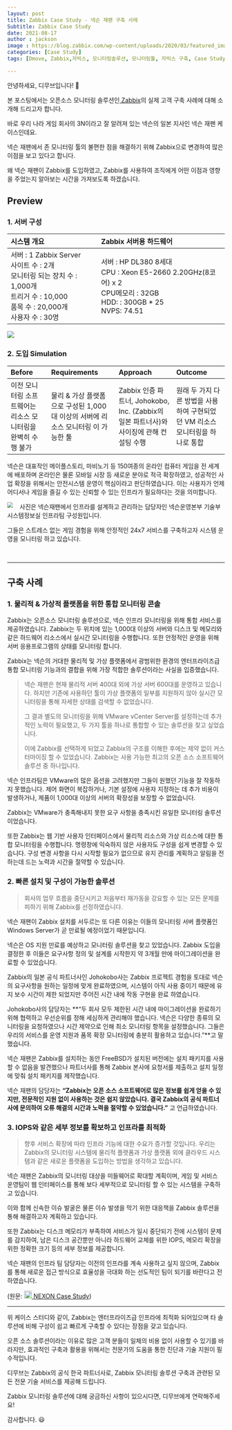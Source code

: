 ```yaml
---
layout: post
title: Zabbix Case Study - 넥슨 재팬 구축 사례
Subtitle: Zabbix Case Study
date: 2021-08-17
author : jackson
image : https://blog.zabbix.com/wp-content/uploads/2020/03/featured_image.png
categories: [Case Study]
tags: [Dmove, Zabbix,자빅스, 모니터링솔루션, 모니터링툴, 자빅스 구축, Case Study, Nexon Zapan]

---
```





안녕하세요, 디무브입니다! 🎈

본 포스팅에서는 오픈소스 모니터링 솔루션인[ Zabbix](https://www.zabbix.com/features)의 실제 고객 구축 사례에 대해 소개해 드리고자 합니다. <br/>

바로 우리 나라 게임 회사의 3N이라고 잘 알려져 있는 넥슨의 일본 지사인 넥슨 재팬 케이스인데요.<br/>



넥슨 재팬에서 존 모니터링 툴의 불편한 점을 해결하기 위해 Zabbix으로 변경하여 많은 이점을 보고 있다고 합니다. <br/>

왜 넥슨 재팬이 Zabbix를 도입하였고, Zabbix를 사용하여 조직에게 어떤 이점과 영향을 주었는지 알아보는 시간을 가져보도록 하겠습니다. <br/>



## Preview

 

### 1. 서버 구성



 

| **시스템 개요**                                              | **Zabbix 서버용 하드웨어**                                   |
| :----------------------------------------------------------- | :----------------------------------------------------------- |
| 서버 : 1 Zabbix Server <br/>사이트 수 : 2개 <br/>모니터링 되는 장치 수 : 1,000개 <br/>트리거 수 : 10,000 <br/>품목 수 : 20,000개<br/>사용자 수 : 30명 | 서버 : HP DL380 8세대 <br/>CPU : Xeon E5-2660 2.20GHz(8코어) x 2 <br/>CPU메모리 : 32GB <br/>HDD: : 300GB * 25 <br/>NVPS: 74.51 |

 

![](https://blog.dmove.kr/assets/images/banners/Zabbix/Case%20Study/casestudy1.png)



### 2. 도입 Simulation

 

| **Before**                                                   | **Requirements**                                             | **Approach**                                                 | **Outcome**                                                  |
| :----------------------------------------------------------- | :----------------------------------------------------------- | :----------------------------------------------------------- | :----------------------------------------------------------- |
| 이전 모니터링 소프트웨어는 리소스 모니터링을 완벽히 수행 불가 | 물리 & 가상 플랫폼으로 구성된 1,000대 이상의 서버에 리소스 모니터링 이 가능한 툴 | Zabbix 인증 파트너, Johokobo, Inc. (Zabbix의 일본 파트너사)와 사이징에 관해 컨설팅 수행 | 원래 두 가지 다른 방법을 사용하여 구현되었던 VM 리소스 모니터링을 하나로 통합 |

 

넥슨은 대표작인 메이플스토리, 마비노기 등 150여종의 온라인 컴퓨터 게임을 전 세계에 배포하며 온라인은 물론 모바일 시장 등 새로운 분야로 적극 확장하였고, 성공적인 사업 확장을 위해서는 안전시스템 운영이 핵심이라고 판단하였습니다. 이는 사용자가 언제 어디서나 게임을 즐길 수 있는 신뢰할 수 있는 인프라가 필요하다는 것을 의미합니다. 



<img src="https://blog.dmove.kr/assets/images/banners/Zabbix/Case%20Study/casestudy2.png" align=left style="max-width: 290px; max-height: 210px; zoom: 80%; margin-right: 20px;"/>사진은 넥슨재팬에서 인프라를 설계하고 관리하는 담당자인 넥슨운영본부 기술부 시스템정보실 인프라팀 구성원입니다.

그들은 스트레스 없는 게임 경험을 위해 안정적인 24x7 서비스를 구축하고자 시스템 운영을 모니터링 하고 있습니다. 



<br/>



---



## 구축 사례



### 1. 물리적 & 가상적 플랫폼을 위한 통합 모니터링 콘솔 



Zabbix는 오픈소스 모니터링 솔루션으로, 넥슨 인프라 모니터링을 위해 통합 서비스를 제공하였습니다. Zabbix는 두 위치에 있는 1,000대 이상의 서버와 디스크 및 메모리와 같은 하드웨어 리소스에서 실시간 모니터링을 수행합니다.  또한 안정적인 운영을 위해 서버 응용프로그램의 상태를 모니터링 합니다.



Zabbix는 넥슨의 거대한 물리적 및 가상 플랫폼에서 광범위한 환경의 엔터프라이즈급 통합 모니터링 기능과의 결합을 위해 가장 적합한 솔루션이라는 사실을 입증했습니다.



<blockquote>넥슨 재팬은 현재 물리적 서버 400대 외에 가상 서버 600대를 운영하고 있습니다. 하지만 기존에 사용하던 툴이 가상 플랫폼의 일부를 지원하지 않아 실시간 모니터링을 통해 자세한 상태를 검색할 수 없었습니다.<br/> <p/>
그 결과 별도의 모니터링을 위해 VMware vCenter Server를 설정하는데 추가적인 노력이 필요했고, 두 가지 툴을 하나로 통합할 수 있는 솔루션을 찾고 싶었습니다.<br/> <p/>
이에 Zabbix를 선택하게 되었고 Zabbix의 구조를 이해한 후에는 제약 없이 커스터마이징 할 수 있었습니다. Zabbix는 사용 가능한 최고의 오픈 소스 소프트웨어 솔루션 중 하나입니다. </blockquote> 

<p/>

넥슨 인프라팀은 VMware의 많은 옵션을 고려했지만 그들이 원했던 기능을 잘 작동하지 못했습니다. 제어 화면이 복잡하거나, 기본 설정에 사용자 지정하는 데 추가 비용이 발생하거나, 제품이 1,000대 이상의 서버의 확장성을 보장할 수 없었습니다.  

Zabbix는 VMware가 충족해내지 못한 요구 사항을 충족시킨 유일한 모니터링 솔루션 이었습니다.

<p/>

또한 Zabbix는 웹 기반 사용자 인터페이스에서 물리적 리소스와 가상 리소스에 대한 통합 모니터링을 수행합니다. 명령창에 익숙하지 않은 사용자도 구성을 쉽게 변경할 수 있습니다. 구성 변경 사항을 다시 시작할 필요가 없으므로 유지 관리를 계획하고 알림을 전하는데 드는 노력과 시간을 절약할 수 있습니다.



### 2. 빠른 설치 및 구성이 가능한 솔루션 



<blockquote>회사의 업무 흐름을 중단시키고 처음부터 재가동을 강요할 수 있는 모든 문제를 피하기 위해 Zabbix를 선정하였습니다. </blockquote>

<p/>

넥슨 재팬이 Zabbix 설치를 서두르는 또 다른 이유는 이들의 모니터링 서버 플랫폼인 Windows Server가 곧 만료될 예정이었기 때문입니다.



넥슨은 OS 지원 만료를 예상하고 모니터링 솔루션을 찾고 있었습니다. Zabbix 도입을 결정한 후 이들은 요구사항 정의 및 설계를 시작한지 약 3개월 만에 마이그레이션을 완료할 수 있었습니다.



Zabbix의 일본 공식 파트너사인 Johokobo사는 Zabbix 프로젝트 경험을 토대로 넥슨의 요구사항을 원하는 일정에 맞게 완료하였으며, 시스템이 아직 사용 중이기 때문에 유지 보수 시간이 제한 되었지만 주어진 시간 내에 작동 구현을 완료 하였습니다.

 

Johokobo사의 담당자는 **“두 회사 모두 제한된 시간 내에 마이그레이션을 완료하기 위해 협력하고 우선순위를 정해 세심하게 관리해야 했습니다. 넥슨은 다양한 종류의 모니터링을 요청하였으나 시간 제약으로 인해 최소 모니터링 항목을 설정했습니다. 그들은 우리의 서비스를 운영 지원과 품목 확장 모니터링에 충분히 활용하고 있습니다.”**고 말했습니다. 



넥슨 재팬은 Zabbix를 설치하는 동안 FreeBSD가 설치된 버전에는 설치 패키지를 사용할 수 없음을 발견했으나 파트너사를 통해 Zabbix 본사에 요청서를 제출하고 설치 일정에 맞춰 설치 패키지를 제작했습니다.



넥슨 재팬의 담당자는 **“Zabbix는 오픈 소스 소프트웨어로 많은 정보를 쉽게 얻을 수 있지만, 전문적인 지원 없이 사용하는 것은 쉽지 않았습니다. 결국 Zabbix의 공식 파트너사에 문의하여 오류 해결의 시간과 노력을 절약할 수 있었습니다.”** 고 언급하였습니다.



### 3. IOPS와 같은 세부 정보를 확보하고 인프라를 최적화

 

> 향후 서비스 확장에 따라 인프라 기능에 대한 수요가 증가할 것입니다. 우리는 Zabbix의 모니터링 시스템에 물리적 플랫폼과 가상 플랫폼 외에 클라우드 시스템과 같은 새로운 플랫폼을 도입하는 방법을 생각하고 있습니다.

 

넥슨 재팬은 Zabbix의 모니터링 대상을 미들웨어로 확대할 계획이며, 게임 및 서비스 운영팀이 웹 인터페이스를 통해 보다 세부적으로 모니터링 할 수 있는 시스템을 구축하고 있습니다.



이와 함께 신속한 이슈 발굴은 물론 이슈 발생을 막기 위한 대응책을 Zabbix 솔루션을 통해 해결하고자 계획하고 있습니다. 



또한 Zabbix는 디스크 메모리가 부족하여 서비스가 일시 중단되기 전에 시스템이 문제를 감지하여, 남은 디스크 공간뿐만 아니라 하드웨어 교체를 위한 IOPS, 메모리 확장을 위한 정확한 크기 등의 세부 정보를 제공합니다. 



넥슨 재팬의 인프라 팀 담당자는 이전의 인프라를 계속 사용하고 싶지 않으며, Zabbix를 통해 새로운 접근 방식으로 효율성을 극대화 하는 선도적인 팀이 되기를 바란다고 전하였습니다. 



(원문:  [<img src="https://assets.zabbix.com/img/apple-touch-icon-180x180-precomposed.png" style="width: 18px; height: 18px;"/>    NEXON Case Study](https://www.zabbix.com/case_studies_nexon))

---



위 케이스 스터디와 같이, Zabbix는 엔터프라이즈급 인프라에 최적화 되어있으며 타 솔루션에 비해 구성이 쉽고 빠르게 구축할 수 있다는 장점을 갖고 있습니다. 

오픈 소스 솔루션이라는 이유로 많은 고객 분들이 일체의 비용 없이 사용할 수 있기를 바라지만, 효과적인 구축과 활용을 위해서는 전문가의 도움을 통한 진단과 기술 지원이 필수적입니다. 

디무브는 Zabbix의 공식 한국 파트너사로, Zabbix 모니터링 솔루션 구축과 관련된 모든 전문 기술 서비스를 제공해 드립니다. 

Zabbix 모니터링 솔루션에 대해 궁금하신 사항이 있으시다면, 디무브에게 연락해주세요! 

 

감사합니다. 😃
